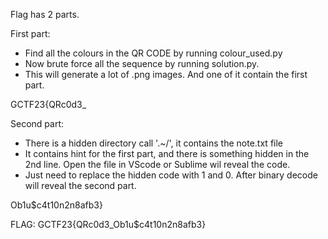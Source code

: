 Flag has 2 parts.

First part:

- Find all the colours in the QR CODE by running colour_used.py
- Now brute force all the sequence by running solution.py.
- This will generate a lot of .png images. And one of it contain the first part.

GCTF23{QRc0d3\_

Second part:

- There is a hidden directory call '.~/', it contains the note.txt file
- It contains hint for the first part, and there is something hidden in the 2nd line. Open the file in VScode or Sublime wil reveal the code.
- Just need to replace the hidden code with 1 and 0. After binary decode will reveal the second part.

Ob1u$c4t10n2n8afb3}

FLAG: GCTF23{QRc0d3_Ob1u$c4t10n2n8afb3}
